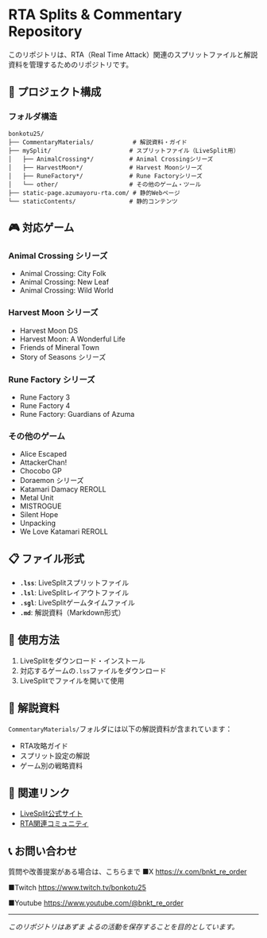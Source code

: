 # RTA Splits & Commentary Repository

このリポジトリは、RTA（Real Time Attack）関連のスプリットファイルと解説資料を管理するためのリポジトリです。

## 📁 プロジェクト構成

### フォルダ構造
```
bonkotu25/
├── CommentaryMaterials/           # 解説資料・ガイド
├── mySplit/                      # スプリットファイル（LiveSplit用）
│   ├── AnimalCrossing*/          # Animal Crossingシリーズ
│   ├── HarvestMoon*/             # Harvest Moonシリーズ
│   ├── RuneFactory*/             # Rune Factoryシリーズ
│   └── other/                    # その他のゲーム・ツール
├── static-page.azumayoru-rta.com/ # 静的Webページ
└── staticContents/               # 静的コンテンツ
```

## 🎮 対応ゲーム

### Animal Crossing シリーズ
- Animal Crossing: City Folk
- Animal Crossing: New Leaf
- Animal Crossing: Wild World

### Harvest Moon シリーズ
- Harvest Moon DS
- Harvest Moon: A Wonderful Life
- Friends of Mineral Town
- Story of Seasons シリーズ

### Rune Factory シリーズ
- Rune Factory 3
- Rune Factory 4
- Rune Factory: Guardians of Azuma

### その他のゲーム
- Alice Escaped
- AttackerChan!
- Chocobo GP
- Doraemon シリーズ
- Katamari Damacy REROLL
- Metal Unit
- MISTROGUE
- Silent Hope
- Unpacking
- We Love Katamari REROLL

## 📋 ファイル形式

- **`.lss`**: LiveSplitスプリットファイル
- **`.lsl`**: LiveSplitレイアウトファイル
- **`.sgl`**: LiveSplitゲームタイムファイル
- **`.md`**: 解説資料（Markdown形式）

## 🚀 使用方法

1. LiveSplitをダウンロード・インストール
2. 対応するゲームの`.lss`ファイルをダウンロード
3. LiveSplitでファイルを開いて使用

## 📝 解説資料

`CommentaryMaterials/`フォルダには以下の解説資料が含まれています：
- RTA攻略ガイド
- スプリット設定の解説
- ゲーム別の戦略資料

## 🔗 関連リンク

- [LiveSplit公式サイト](https://livesplit.org/)
- [RTA関連コミュニティ](https://www.speedrun.com/)

## 📞 お問い合わせ

質問や改善提案がある場合は、こちらまで
■X
https://x.com/bnkt_re_order

■Twitch
 https://www.twitch.tv/bonkotu25

■Youtube
https://www.youtube.com/@bnkt_re_order

---

*このリポジトリはあずま よるの活動を保存することを目的としています。*
